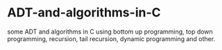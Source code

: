 # ADT-and-algorithms-in-C
some ADT and algorithms in C using bottom up programming, top down programming, recursion, tail recursion, dynamic programming and other.
